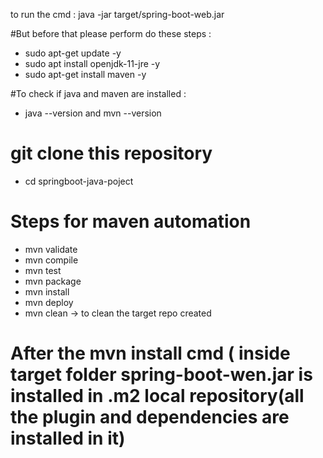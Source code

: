 to run the cmd  : java -jar target/spring-boot-web.jar 

#But before that please perform  do these steps :
- sudo apt-get update -y
- sudo apt install openjdk-11-jre -y
- sudo apt-get install maven -y

#To check if java and maven are installed :
- java --version  and mvn --version

# git clone this repository 
- cd springboot-java-poject
  
# Steps for maven automation
- mvn validate
- mvn compile
- mvn test
- mvn package
- mvn install
- mvn deploy
- mvn clean ->  to clean the target repo created

# After the mvn install cmd  ( inside target folder spring-boot-wen.jar is installed in .m2 local repository(all the plugin and dependencies are installed in it)  




